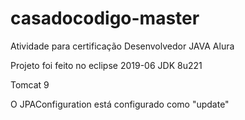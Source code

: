 # casadocodigo-master
Atividade para certificação Desenvolvedor JAVA Alura

Projeto foi feito no eclipse 2019-06
JDK 8u221

Tomcat 9

O JPAConfiguration está configurado como "update"


